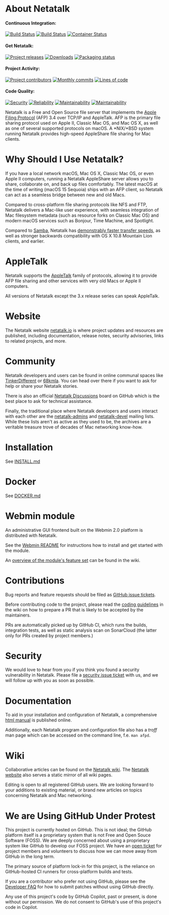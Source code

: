 # About Netatalk

#### Continuous Integration:
[![Build Status](https://github.com/Netatalk/netatalk/actions/workflows/build.yml/badge.svg)](https://github.com/Netatalk/netatalk/actions/workflows/build.yml)
[![Build Status](https://github.com/Netatalk/netatalk/actions/workflows/test.yml/badge.svg)](https://github.com/Netatalk/netatalk/actions/workflows/test.yml)
[![Container Status](https://github.com/Netatalk/netatalk/actions/workflows/containers.yml/badge.svg)](https://github.com/Netatalk/netatalk/actions/workflows/containers.yml)

#### Get Netatalk:
[![Project releases](https://img.shields.io/github/release/Netatalk/netatalk)](https://github.com/Netatalk/netatalk/releases)
[![Downloads](https://img.shields.io/github/downloads/Netatalk/netatalk/total)](https://github.com/Netatalk/netatalk/releases)
[![Packaging status](https://repology.org/badge/tiny-repos/netatalk.svg)](https://repology.org/project/netatalk/versions)

#### Project Activity:
[![Project contributors](https://img.shields.io/github/contributors/Netatalk/netatalk)](https://github.com/Netatalk/netatalk/graphs/contributors)
[![Monthly commits](https://img.shields.io/github/commit-activity/m/Netatalk/netatalk)](https://github.com/Netatalk/netatalk/graphs/commit-activity)
[![Lines of code](https://sonarcloud.io/api/project_badges/measure?project=Netatalk_netatalk&metric=ncloc)](https://sonarcloud.io/project/overview?id=Netatalk_netatalk)

#### Code Quality:
[![Security](https://sonarcloud.io/api/project_badges/measure?project=Netatalk_netatalk&metric=security_rating)](https://sonarcloud.io/project/overview?id=Netatalk_netatalk)
[![Reliability](https://sonarcloud.io/api/project_badges/measure?project=Netatalk_netatalk&metric=reliability_rating)](https://sonarcloud.io/project/overview?id=Netatalk_netatalk)
[![Maintainability](https://sonarcloud.io/api/project_badges/measure?project=Netatalk_netatalk&metric=sqale_rating)](https://sonarcloud.io/project/overview?id=Netatalk_netatalk)
[![Maintainability](https://sonarcloud.io/api/project_badges/measure?project=Netatalk_netatalk&metric=duplicated_lines_density)](https://sonarcloud.io/project/overview?id=Netatalk_netatalk)

Netatalk is a Free and Open Source file server that implements the [Apple Filing Protocol](https://en.wikipedia.org/wiki/Apple_Filing_Protocol) (AFP) 3.4 over TCP/IP and AppleTalk.
AFP is the primary file sharing protocol used on Apple II, Classic Mac OS, and Mac OS X, as well as one of several supported protocols on macOS.
A *NIX/*BSD system running Netatalk provides high-speed AppleShare file sharing for Mac clients.

# Why Should I Use Netatalk?

If you have a local network macOS, Mac OS X, Classic Mac OS, or even Apple II computers,
running a Netatalk AppleShare server allows you to share, collaborate on, and back up files comfortably.
The latest macOS at the time of writing (macOS 15 Sequoia) ships with an AFP client,
so Netatalk can act as a seamless bridge between new and old Macs.

Compared to cross-platform file sharing protocols like NFS and FTP, Netatalk delivers a Mac-like user experience,
with seamless integration of Mac filesystem metadata (such as resource forks on Classic Mac OS) and modern macOS services such as Bonjour, Time Machine, and Spotlight.

Compared to [Samba](https://www.samba.org/), Netatalk has [demonstrably faster transfer speeds](https://github.com/Netatalk/netatalk/wiki/Benchmarks), as well as stronger backwards compatibility with OS X 10.8 Mountain Lion clients, and earlier.

# AppleTalk

Netatalk supports the [AppleTalk](https://en.wikipedia.org/wiki/AppleTalk) family of protocols, allowing it to provide AFP file sharing and other services with very old Macs or Apple II computers.

All versions of Netatalk except the 3.x release series can speak AppleTalk.

# Website

The Netatalk website [netatalk.io](https://netatalk.io) is where project updates and resources are published, including documentation, release notes, security advisories, links to related projects, and more.

# Community

Netatalk developers and users can be found in online communal spaces like [TinkerDifferent](https://tinkerdifferent.com/) or [68kmla](https://68kmla.org/).
You can head over there if you want to ask for help or share your Netatalk stories.

There is also an official [Netatalk Discussions](https://github.com/Netatalk/netatalk/discussions) board on GitHub which is the best place to ask for technical assistance.

Finally, the traditional place where Netatalk developers and users interact with each other are the [netatalk-admins](https://sourceforge.net/p/netatalk/mailman/netatalk-admins/) and [netatalk-devel](https://sourceforge.net/p/netatalk/mailman/netatalk-devel/) mailing lists.
While these lists aren't as active as they used to be, the archives are a veritable treasure trove of decades of Mac networking know-how.

# Installation

See [INSTALL.md](https://github.com/Netatalk/netatalk/blob/main/INSTALL.md)

# Docker

See [DOCKER.md](https://github.com/Netatalk/netatalk/blob/main/DOCKER.md)

# Webmin module

An administrative GUI frontend built on the Webmin 2.0 platform is distributed with Netatalk.

See the [Webmin README](https://github.com/Netatalk/netatalk/blob/main/contrib/webmin_module/README.md) for instructions how to install and get started with the module.

An [overview of the module's feature set](https://github.com/Netatalk/netatalk/wiki/Webmin-Module) can be found in the wiki.

# Contributions

Bug reports and feature requests should be filed as [GitHub issue tickets](https://github.com/Netatalk/netatalk/issues).

Before contributing code to the project, please read the [coding guidelines](https://github.com/Netatalk/netatalk/wiki/Developer-Notes) in the wiki on how to prepare a PR that is likely to be accepted by the maintainers.

PRs are automatically picked up by GitHub CI, which runs the builds, integration tests, as well as static analysis scan on SonarCloud (the latter only for PRs created by project members.)

# Security

We would love to hear from you if you think you found a security vulnerability in Netatalk.
Please file a [security issue ticket](https://github.com/Netatalk/netatalk/security/advisories/new) with us, and we will follow up with you as soon as possible.

# Documentation

To aid in your installation and configuration of Netatalk, a comprehensive [html manual](https://netatalk.io/stable/htmldocs/) is published online.

Additionally, each Netatalk program and configuration file also has a _troff_ man page which can be accessed on the command line, f.e. `man afpd`.

# Wiki

Collaborative articles can be found on the [Netatalk wiki](https://github.com/Netatalk/netatalk/wiki).
The [Netatalk website](https://netatalk.io/docs) also serves a static mirror of all wiki pages.

Editing is open to all registered GitHub users.
We are looking forward to your additions to existing material, or brand new articles on topics concerning Netatalk and Mac networking.

# We are Using GitHub Under Protest

This project is currently hosted on GitHub. This is not ideal; the GitHub platform itself is a proprietary system that is not Free and Open Souce Software (FOSS).
We are deeply concerned about using a proprietary system like GitHub to develop our FOSS project.
We have an [open ticket](https://gitlab.com/netatalk-team/netatalk/-/issues/1) for project members and volunteers to discuss how we can move away from GitHub in the long term.

The primary source of platform lock-in for this project, is the reliance on GitHub-hosted CI runners for cross-platform builds and tests.

If you are a contributor who prefer not using GitHub, please see the [Developer FAQ](https://netatalk.io/docs/Developer-FAQ) for how to submit patches without using GitHub directly.

Any use of this project's code by GitHub Copilot, past or present, is done without our permission.
We do not consent to GitHub's use of this project's code in Copilot.
